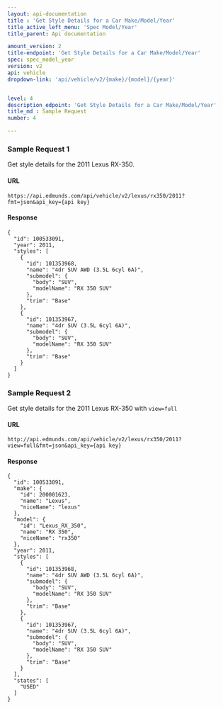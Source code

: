 ```yaml
---
layout: api-documentation
title : 'Get Style Details for a Car Make/Model/Year'
title_active_left_menu: 'Spec Model/Year'
title_parent: Api documentation

amount_version: 2
title-endpoint: 'Get Style Details for a Car Make/Model/Year'
spec: spec_model_year
version: v2
api: vehicle
dropdown-link: 'api/vehicle/v2/{make}/{model}/{year}'


level: 4
description_edpoint: 'Get Style Details for a Car Make/Model/Year'
title_md : Sample Request
number: 4

---
```


### Sample Request 1

Get style details for the 2011 Lexus RX-350.

#### URL

	https://api.edmunds.com/api/vehicle/v2/lexus/rx350/2011?fmt=json&api_key={api key}
	
#### Response

	{
	  "id": 100533091,
	  "year": 2011,
	  "styles": [
	    {
	      "id": 101353968,
	      "name": "4dr SUV AWD (3.5L 6cyl 6A)",
	      "submodel": {
	        "body": "SUV",
	        "modelName": "RX 350 SUV"
	      },
	      "trim": "Base"
	    },
	    {
	      "id": 101353967,
	      "name": "4dr SUV (3.5L 6cyl 6A)",
	      "submodel": {
	        "body": "SUV",
	        "modelName": "RX 350 SUV"
	      },
	      "trim": "Base"
	    }
	  ]
	}
	
### Sample Request 2

Get style details for the 2011 Lexus RX-350 with <code>view=full</code>

#### URL

	http://api.edmunds.com/api/vehicle/v2/lexus/rx350/2011?view=full&fmt=json&api_key={api key}

#### Response

	{
	  "id": 100533091,
	  "make": {
	    "id": 200001623,
	    "name": "Lexus",
	    "niceName": "lexus"
	  },
	  "model": {
	    "id": "Lexus_RX_350",
	    "name": "RX 350",
	    "niceName": "rx350"
	  },
	  "year": 2011,
	  "styles": [
	    {
	      "id": 101353968,
	      "name": "4dr SUV AWD (3.5L 6cyl 6A)",
	      "submodel": {
	        "body": "SUV",
	        "modelName": "RX 350 SUV"
	      },
	      "trim": "Base"
	    },
	    {
	      "id": 101353967,
	      "name": "4dr SUV (3.5L 6cyl 6A)",
	      "submodel": {
	        "body": "SUV",
	        "modelName": "RX 350 SUV"
	      },
	      "trim": "Base"
	    }
	  ],
	  "states": [
	    "USED"
	  ]
	}
